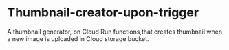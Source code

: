 # Thumbnail-creator-upon-trigger
A thumbnail generator, on Cloud Run functions,that creates thumbnail when a new image is uploaded in Cloud storage bucket.
